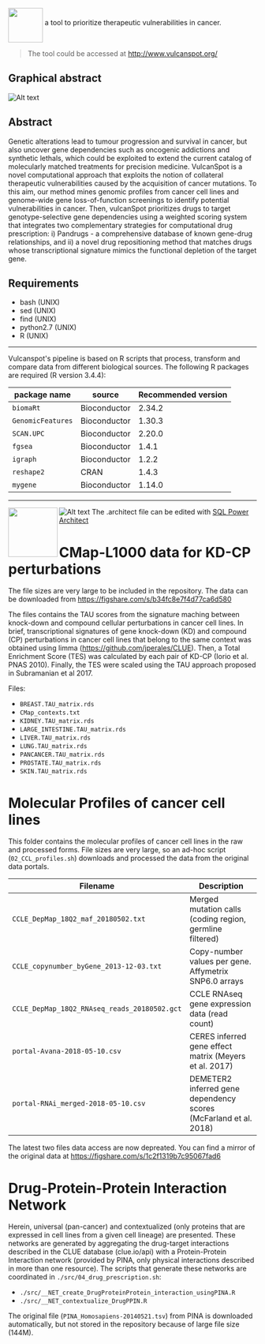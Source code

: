 <p><img src="./figures/vulcanspot.png" height="70" align="middle"> a tool to prioritize therapeutic vulnerabilities in cancer.</p>

> The tool could be accessed at http://www.vulcanspot.org/

## Graphical abstract
![Alt text](./figures/vulcanspot_workflow.png)

## Abstract
Genetic alterations lead to tumour progression and survival in cancer, but also uncover gene dependencies such as oncogenic addictions and synthetic lethals, which could be exploited to extend the current catalog of molecularly matched treatments for precision medicine. VulcanSpot is a novel computational approach that exploits the notion of collateral therapeutic vulnerabilities caused by the acquisition of cancer mutations. To this aim, our method mines genomic profiles from cancer cell lines and genome-wide gene loss-of-function screenings to identify potential vulnerabilities in cancer. Then, vulcanSpot prioritizes drugs to target genotype-selective gene dependencies using a weighted scoring system that integrates two complementary strategies for computational drug prescription: i) Pandrugs - a comprehensive database of known gene-drug relationships, and ii) a novel drug repositioning method that matches drugs whose transcriptional signature mimics the functional depletion of the target gene.

## Requirements
* bash (UNIX)
* sed (UNIX)
* find (UNIX)
* python2.7 (UNIX)
* R (UNIX)
- - - 
Vulcanspot's pipeline is based on R scripts that process, transform and compare data from different biological sources. The following R packages are required (R version 3.4.4):

| package name | source | Recommended version |
| ---------- | ------- | --------- |
| `biomaRt` | Bioconductor | 2.34.2 |
| `GenomicFeatures` | Bioconductor | 1.30.3 |
| `SCAN.UPC` | Bioconductor | 2.20.0 |
| `fgsea` | Bioconductor | 1.4.1 |
| `igraph` | Bioconductor | 1.2.2 |
| `reshape2` | CRAN | 1.4.3 |
| `mygene` | Bioconductor | 1.14.0 |

- - - 
<img src="./figures/BU.png" height="100" align="left">

![Alt text](./figures/cnio_stopcancer.png)
The .architect file can be edited with [SQL Power Architect](http://www.bestofbi.com/page/architect_download_os)
# CMap-L1000 data for KD-CP perturbations
The file sizes are very large to be included in the repository. The data can be downloaded from https://figshare.com/s/b34fc8e7f4d77ca6d580

The files contains the TAU scores from the signature maching between knock-down and compound cellular perturbations in cancer cell lines. In brief, transcriptional signatures of gene knock-down (KD) and compound (CP) perturbations in cancer cell lines that belong to the same context was obtained using limma (https://github.com/jperales/CLUE). Then, a Total Enrichment Score (TES) was calculated by each pair of KD-CP (Iorio et al. PNAS 2010). Finally, the TES were scaled using the TAU approach proposed in Subramanian et al 2017.

Files:
* `BREAST.TAU_matrix.rds`
* `CMap_contexts.txt`
* `KIDNEY.TAU_matrix.rds`
* `LARGE_INTESTINE.TAU_matrix.rds`
* `LIVER.TAU_matrix.rds`
* `LUNG.TAU_matrix.rds`
* `PANCANCER.TAU_matrix.rds`
* `PROSTATE.TAU_matrix.rds`
* `SKIN.TAU_matrix.rds`
# Molecular Profiles of cancer cell lines
This folder contains the molecular profiles of cancer cell lines in the raw and processed forms. File sizes are very large, so an ad-hoc script (`02_CCL_profiles.sh`) downloads and processed the data from the original data portals.

| Filename | Description |
| ----- | ----- |
| `CCLE_DepMap_18Q2_maf_20180502.txt` | Merged mutation calls (coding region, germline filtered) |
| `CCLE_copynumber_byGene_2013-12-03.txt` | Copy-number values per gene. Affymetrix SNP6.0 arrays |
| `CCLE_DepMap_18Q2_RNAseq_reads_20180502.gct` | CCLE RNAseq gene expression data (read count) |
| `portal-Avana-2018-05-10.csv` | CERES inferred gene effect matrix (Meyers et al. 2017) |
| `portal-RNAi_merged-2018-05-10.csv` | DEMETER2 inferred gene dependency scores (McFarland et al. 2018) |

The latest two files data access are now depreated. You can find a mirror of the original data at https://figshare.com/s/1c2f1319b7c95067fad6
# Drug-Protein-Protein Interaction Network
Herein, universal (pan-cancer) and contextualized (only proteins that are expressed in cell lines from a given cell lineage) are presented. These networks are generated by aggregating the drug-target interactions described in the CLUE database (clue.io/api) with a Protein-Protein Interaction network (provided by PINA, only physical interactions described in more than one resource). The scripts that generate these networks are coordinated in `./src/04_drug_prescription.sh`:

*  `./src/__NET_create_DrugProteinProtein_interaction_usingPINA.R`
* `./src/__NET_contextualize_DrugPPIN.R`

The original file (`PINA_Homosapiens-20140521.tsv`) from PINA is downloaded automatically, but not stored in the repository because of large file size (144M).

